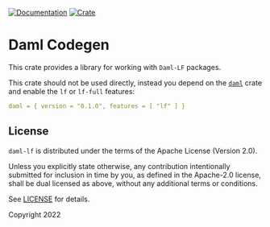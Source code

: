 [![Documentation](https://docs.rs/daml-lf/badge.svg)](https://docs.rs/daml-lf)
[![Crate](https://img.shields.io/crates/v/daml-lf.svg)](https://crates.io/crates/daml-lf)

# Daml Codegen

This crate provides a library for working with `Daml-LF` packages.

This crate should not be used directly, instead you depend on the [`daml`](https://crates.io/crates/daml) crate and 
enable the `lf` or `lf-full` features:

```yaml
daml = { version = "0.1.0", features = [ "lf" ] }
```

## License

`daml-lf` is distributed under the terms of the Apache License (Version 2.0).

Unless you explicitly state otherwise, any contribution intentionally submitted for inclusion in time by you, as defined
in the Apache-2.0 license, shall be dual licensed as above, without any additional terms or conditions.

See [LICENSE](LICENSE) for details.

Copyright 2022